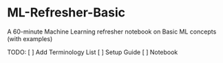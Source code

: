 # ML-Refresher-Basic
A 60-minute Machine Learning refresher notebook on Basic ML concepts (with examples)



TODO:
  [ ] Add Terminology List
  [ ] Setup Guide
  [ ] Notebook
  

